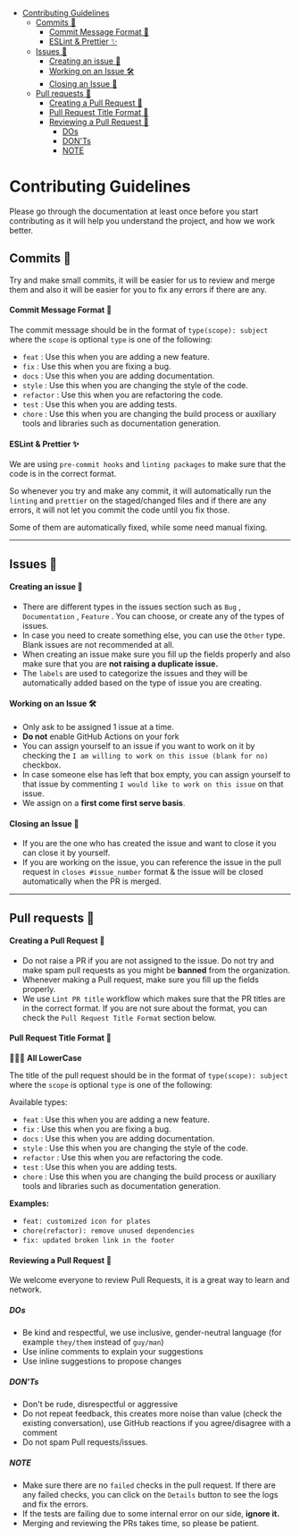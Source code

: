 
<!-- TOC -->

- [Contributing Guidelines](#contributing-guidelines)
  - [Commits 👮](#commits-)
      - [Commit Message Format 🔐](#commit-message-format-)
      - [ESLint \& Prettier ✨](#eslint--prettier-)
  - [Issues 👮](#issues-)
      - [Creating an issue 📝](#creating-an-issue-)
      - [Working on an Issue 🛠️](#working-on-an-issue-️)
      - [Closing an Issue 📌](#closing-an-issue-)
  - [Pull requests 👮](#pull-requests-)
      - [Creating a Pull Request 📝](#creating-a-pull-request-)
      - [Pull Request Title Format 🔐](#pull-request-title-format-)
      - [Reviewing a Pull Request 📌](#reviewing-a-pull-request-)
        - [DOs](#dos)
        - [DON'Ts](#donts)
        - [NOTE](#note)

<!-- /TOC -->

# Contributing Guidelines 
Please go through the documentation at least once before you start contributing as it will help you understand the project, and how we work better.

## Commits 👮

Try and make small commits, it will be easier for us to review and merge them and also it will be easier for you to fix any errors if there are any.

#### Commit Message Format 🔐

The commit message should be in the format of `type(scope): subject` where the `scope` is optional `type` is one of the following:

- `feat` : Use this when you are adding a new feature.
- `fix` : Use this when you are fixing a bug.
- `docs` : Use this when you are adding documentation.
- `style` : Use this when you are changing the style of the code.
- `refactor` : Use this when you are refactoring the code.
- `test` : Use this when you are adding tests.
- `chore` : Use this when you are changing the build process or auxiliary tools and libraries such as documentation generation.

#### ESLint & Prettier ✨

We are using `pre-commit hooks` and `linting packages` to make sure that the code is in the correct format. 

So whenever you try and make any commit, it will automatically run the `linting` and `prettier` on the staged/changed files and if there are any errors, it will not let you commit the code until you fix those.

Some of them are automatically fixed, while some need manual fixing.

---
## Issues 👮


#### Creating an issue 📝

- There are different types in the issues section such as `Bug` , `Documentation` , `Feature` . You can choose, or create any of the types of issues.
- In case you need to create something else, you can use the `Other` type. Blank issues are not recommended at all.
- When creating an issue make sure you fill up the fields properly and also make sure that you are **not raising a duplicate issue.**
- The `labels` are used to categorize the issues and they will be automatically added based on the type of issue you are creating.

#### Working on an Issue 🛠️

- Only ask to be assigned 1 issue at a time.
- **Do not** enable GitHub Actions on your fork
- You can assign yourself to an issue if you want to work on it by checking the `I am willing to work on this issue (blank for no)` checkbox.
- In case someone else has left that box empty, you can assign yourself to that issue by commenting `I would like to work on this issue` on that issue.
- We assign on a **first come first serve basis**.


#### Closing an Issue 📌

- If you are the one who has created the issue and want to close it you can close it by yourself.
- If you are working on the issue, you can reference the issue in the pull request in `closes #issue_number` format & the issue will be closed automatically when the PR is merged.


---

## Pull requests 👮

#### Creating a Pull Request 📝

- Do not raise a PR if you are not assigned to the issue. Do not try and make spam pull requests as you might be **banned** from the organization.
- Whenever making a Pull request, make sure you fill up the fields properly.
- We use `Lint PR title` workflow which makes sure that the PR titles are in the correct format. If you are not sure about the format, you can check the `Pull Request Title Format` section below.


#### Pull Request Title Format 🔐

🔴🔴🔴 **All LowerCase**

The title of the pull request should be in the format of `type(scope): subject` where the `scope` is optional `type` is one of the following:

Available types:

- `feat` : Use this when you are adding a new feature.
- `fix` : Use this when you are fixing a bug.
- `docs` : Use this when you are adding documentation.
- `style` : Use this when you are changing the style of the code.
- `refactor` : Use this when you are refactoring the code.
- `test` : Use this when you are adding tests.
- `chore` : Use this when you are changing the build process or auxiliary tools and libraries such as documentation generation.

**Examples:**

- `feat: customized icon for plates`
- `chore(refactor): remove unused dependencies`
- `fix: updated broken link in the footer`


#### Reviewing a Pull Request 📌

We welcome everyone to review Pull Requests, it is a great way to learn and network.

##### DOs
- Be kind and respectful, we use inclusive, gender-neutral language (for example `they/them` instead of `guy/man`)
- Use inline comments to explain your suggestions
- Use inline suggestions to propose changes
##### DON'Ts
- Don't be rude, disrespectful or aggressive
- Do not repeat feedback, this creates more noise than value (check the existing conversation), use GitHub reactions if you agree/disagree with a comment
- Do not spam Pull requests/issues.


##### NOTE

- Make sure there are no `failed` checks in the pull request. If there are any failed checks, you can click on the `Details` button to see the logs and fix the errors.
- If the tests are failing due to some internal error on our side, **ignore it.**
- Merging and reviewing the PRs takes time, so please be patient.

